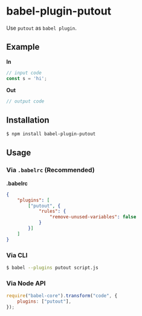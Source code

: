 # babel-plugin-putout

Use `putout` as `babel plugin`.

## Example

**In**

```js
// input code
const s = 'hi';
```

**Out**

```js
// output code
```

## Installation

```sh
$ npm install babel-plugin-putout
```

## Usage

### Via `.babelrc` (Recommended)

**.babelrc**

```json
{
    "plugins": [
        ["putout", {
            "rules": {
                "remove-unused-variables": false
            }
        }]
    ]
}
```

### Via CLI

```sh
$ babel --plugins putout script.js
```

### Via Node API

```javascript
require("babel-core").transform("code", {
    plugins: ["putout"],
});
```
